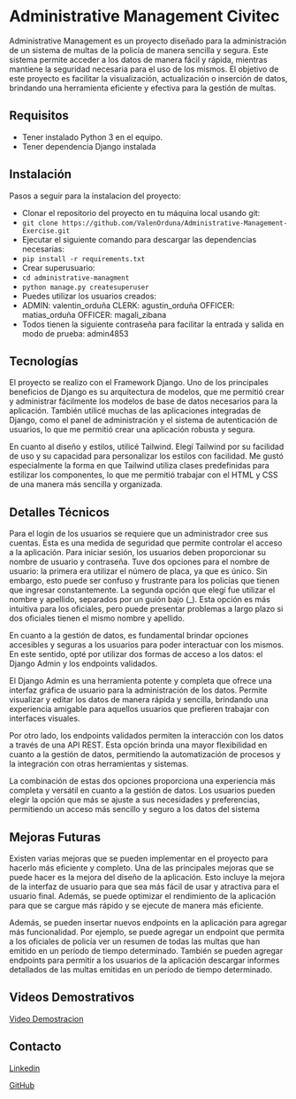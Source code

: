 # Administrative Management Civitec

Administrative Management es un proyecto diseñado para la administración de un sistema de multas de la policía de manera sencilla y segura. Este sistema permite acceder a los datos de manera fácil y rápida, mientras mantiene la seguridad necesaria para el uso de los mismos. El objetivo de este proyecto es facilitar la visualización, actualización o inserción de datos, brindando una herramienta eficiente y efectiva para la gestión de multas.

## Requisitos

- Tener instalado Python 3 en el equipo.
- Tener dependencia Django instalada

## Instalación

Pasos a seguir para la instalacion del proyecto:

- Clonar el repositorio del proyecto en tu máquina local usando git:
- `git clone https://github.com/ValenOrduna/Administrative-Management-Exercise.git `
- Ejecutar el siguiente comando para descargar las dependencias necesarias:
- `pip install -r requirements.txt`
- Crear superusuario:
- `cd administrative-managment`
- `python manage.py createsuperuser`
- Puedes utilizar los usuarios creados:
- ADMIN: valentin_orduña CLERK: agustin_orduña OFFICER: matias_orduña OFFICER: magali_zibana
- Todos tienen la siguiente contraseña para facilitar la entrada y salida en modo de prueba: admin4853

## Tecnologías

El proyecto se realizo con el Framework Django. Uno de los principales beneficios de Django es su arquitectura de modelos, que me permitió crear y administrar fácilmente los modelos de base de datos necesarios para la aplicación. También utilicé muchas de las aplicaciones integradas de Django, como el panel de administración y el sistema de autenticación de usuarios, lo que me permitió crear una aplicación robusta y segura.

En cuanto al diseño y estilos, utilicé Tailwind. Elegí Tailwind por su facilidad de uso y su capacidad para personalizar los estilos con facilidad. Me gustó especialmente la forma en que Tailwind utiliza clases predefinidas para estilizar los componentes, lo que me permitió trabajar con el HTML y CSS de una manera más sencilla y organizada.

## Detalles Técnicos

Para el login de los usuarios se requiere que un administrador cree sus cuentas. Esta es una medida de seguridad que permite controlar el acceso a la aplicación. Para iniciar sesión, los usuarios deben proporcionar su nombre de usuario y contraseña. Tuve dos opciones para el nombre de usuario: la primera era utilizar el número de placa, ya que es único. Sin embargo, esto puede ser confuso y frustrante para los policías que tienen que ingresar constantemente. La segunda opción que elegí fue utilizar el nombre y apellido, separados por un guión bajo (\_). Esta opción es más intuitiva para los oficiales, pero puede presentar problemas a largo plazo si dos oficiales tienen el mismo nombre y apellido.

En cuanto a la gestión de datos, es fundamental brindar opciones accesibles y seguras a los usuarios para poder interactuar con los mismos. En este sentido, opté por utilizar dos formas de acceso a los datos: el Django Admin y los endpoints validados.

El Django Admin es una herramienta potente y completa que ofrece una interfaz gráfica de usuario para la administración de los datos. Permite visualizar y editar los datos de manera rápida y sencilla, brindando una experiencia amigable para aquellos usuarios que prefieren trabajar con interfaces visuales.

Por otro lado, los endpoints validados permiten la interacción con los datos a través de una API REST. Esta opción brinda una mayor flexibilidad en cuanto a la gestión de datos, permitiendo la automatización de procesos y la integración con otras herramientas y sistemas.

La combinación de estas dos opciones proporciona una experiencia más completa y versátil en cuanto a la gestión de datos. Los usuarios pueden elegir la opción que más se ajuste a sus necesidades y preferencias, permitiendo un acceso más sencillo y seguro a los datos del sistema

## Mejoras Futuras

Existen varias mejoras que se pueden implementar en el proyecto para hacerlo más eficiente y completo. Una de las principales mejoras que se puede hacer es la mejora del diseño de la aplicación. Esto incluye la mejora de la interfaz de usuario para que sea más fácil de usar y atractiva para el usuario final. Además, se puede optimizar el rendimiento de la aplicación para que se cargue más rápido y se ejecute de manera más eficiente.

Además, se pueden insertar nuevos endpoints en la aplicación para agregar más funcionalidad. Por ejemplo, se puede agregar un endpoint que permita a los oficiales de policía ver un resumen de todas las multas que han emitido en un período de tiempo determinado. También se pueden agregar endpoints para permitir a los usuarios de la aplicación descargar informes detallados de las multas emitidas en un período de tiempo determinado.

## Videos Demostrativos

[Video Demostracion](https://vimeo.com/814829852)

## Contacto

[Linkedin](https://www.linkedin.com/in/valentinorduna/)

[GitHub](https://github.com/ValenOrduna)
